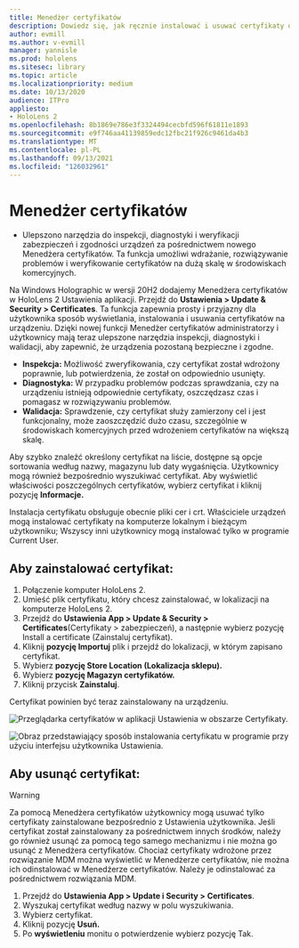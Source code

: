 ```yaml
---
title: Menedżer certyfikatów
description: Dowiedz się, jak ręcznie instalować i usuwać certyfikaty oraz zarządzać nimi na HoloLens 2 urządzeń rzeczywistości mieszanej.
author: evmill
ms.author: v-evmill
manager: yannisle
ms.prod: hololens
ms.sitesec: library
ms.topic: article
ms.localizationpriority: medium
ms.date: 10/13/2020
audience: ITPro
appliesto:
- HoloLens 2
ms.openlocfilehash: 8b1869e786e3f3324494cecbfd596f61811e1893
ms.sourcegitcommit: e9f746aa41139859edc12fbc21f926c9461da4b3
ms.translationtype: MT
ms.contentlocale: pl-PL
ms.lasthandoff: 09/13/2021
ms.locfileid: "126032961"
---
```

# <a name="certificate-manager"></a>Menedżer certyfikatów

- Ulepszono narzędzia do inspekcji, diagnostyki i weryfikacji zabezpieczeń i zgodności urządzeń za pośrednictwem nowego Menedżera certyfikatów. Ta funkcja umożliwi wdrażanie, rozwiązywanie problemów i weryfikowanie certyfikatów na dużą skalę w środowiskach komercyjnych.

Na Windows Holographic w wersji 20H2 dodajemy Menedżera certyfikatów w HoloLens 2 Ustawienia aplikacji. Przejdź do **Ustawienia > Update & Security > Certificates**. Ta funkcja zapewnia prosty i przyjazny dla użytkownika sposób wyświetlania, instalowania i usuwania certyfikatów na urządzeniu. Dzięki nowej funkcji Menedżer certyfikatów administratorzy i użytkownicy mają teraz ulepszone narzędzia inspekcji, diagnostyki i walidacji, aby zapewnić, że urządzenia pozostaną bezpieczne i zgodne. 

-   **Inspekcja:** Możliwość zweryfikowania, czy certyfikat został wdrożony poprawnie, lub potwierdzenia, że został on odpowiednio usunięty. 
-   **Diagnostyka:** W przypadku problemów podczas sprawdzania, czy na urządzeniu istnieją odpowiednie certyfikaty, oszczędzasz czas i pomagasz w rozwiązywaniu problemów. 
-   **Walidacja:** Sprawdzenie, czy certyfikat służy zamierzony cel i jest funkcjonalny, może zaoszczędzić dużo czasu, szczególnie w środowiskach komercyjnych przed wdrożeniem certyfikatów na większą skalę.

Aby szybko znaleźć określony certyfikat na liście, dostępne są opcje sortowania według nazwy, magazynu lub daty wygaśnięcia. Użytkownicy mogą również bezpośrednio wyszukiwać certyfikat. Aby wyświetlić właściwości poszczególnych certyfikatów, wybierz certyfikat i kliknij pozycję **Informacje.** 

Instalacja certyfikatu obsługuje obecnie pliki cer i crt. Właściciele urządzeń mogą instalować certyfikaty na komputerze lokalnym i bieżącym użytkowniku;  Wszyscy inni użytkownicy mogą instalować tylko w programie Current User.

## <a name="to-install-a-certificate"></a>Aby zainstalować certyfikat: 

1.  Połączenie komputer HoloLens 2.
1.  Umieść plik certyfikatu, który chcesz zainstalować, w lokalizacji na komputerze HoloLens 2.
1.  Przejdź do **Ustawienia App > Update & Security > Certificates**(Certyfikaty > zabezpieczeń), a następnie wybierz pozycję Install a certificate (Zainstaluj certyfikat).
1.  Kliknij **pozycję Importuj** plik i przejdź do lokalizacji, w którym zapisano certyfikat.
1.  Wybierz **pozycję Store Location (Lokalizacja sklepu).**
1.  Wybierz **pozycję Magazyn certyfikatów.**
1.  Kliknij przycisk **Zainstaluj**.

Certyfikat powinien być teraz zainstalowany na urządzeniu.

![Przeglądarka certyfikatów w aplikacji Ustawienia w obszarze Certyfikaty.](images/certificate-viewer-device.jpg)

![Obraz przedstawiający sposób instalowania certyfikatu w programie przy użyciu interfejsu użytkownika Ustawienia.](images/certificate-device-install.jpg)

## <a name="to-remove-a-certificate"></a>Aby usunąć certyfikat:

> [!WARNING]
> Za pomocą Menedżera certyfikatów użytkownicy mogą usuwać tylko certyfikaty zainstalowane bezpośrednio z Ustawienia użytkownika. Jeśli certyfikat został zainstalowany za pośrednictwem innych środków, należy go również usunąć za pomocą tego samego mechanizmu i nie można go usunąć z Menedżera certyfikatów. Chociaż certyfikaty wdrożone przez rozwiązanie MDM można wyświetlić w Menedżerze certyfikatów, nie można ich odinstalować w Menedżerze certyfikatów. Należy je odinstalować za pośrednictwem rozwiązania MDM.

1. Przejdź do **Ustawienia App > Update i Security > Certificates**.
1. Wyszukaj certyfikat według nazwy w polu wyszukiwania.
1. Wybierz certyfikat.
1. Kliknij pozycję **Usuń.**
1. Po **wyświetleniu** monitu o potwierdzenie wybierz pozycję Tak.

